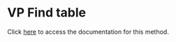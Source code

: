 <!---->
# VP Find table

Click [here](https://developer.4d.com/docs/ViewPro/method-list#vp-find-table) to access the documentation for this method.

